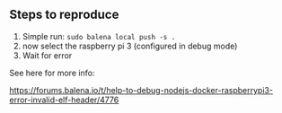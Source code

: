 
## Steps to reproduce

1) Simple run: `sudo balena local push -s .`
2) now select the raspberry pi 3 (configured in debug mode)
3) Wait for error


See here for more info: 

https://forums.balena.io/t/help-to-debug-nodejs-docker-raspberrypi3-error-invalid-elf-header/4776